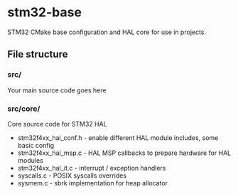# stm32-base

STM32 CMake base configuration and HAL core for use in projects.

## File structure
### src/
Your main source code goes here

### src/core/
Core source code for STM32 HAL
- stm32f4xx_hal_conf.h - enable different HAL module includes, some basic config
- stm32f4xx_hal_msp.c - HAL MSP callbacks to prepare hardware for HAL modules
- stm32f4xx_hal_it.c - interrupt / exception handlers
- syscalls.c - POSIX syscalls overrides
- sysmem.c - sbrk implementation for heap allocator 
